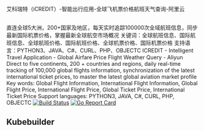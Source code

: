 艾科瑞特（iCREDIT）-智能出行应用-全球飞机票价格航班天气查询-阿里云
##
直连全球5大洲，200+国家及地区，每天实时追踪100000次全域航班信息，同步最新国际机票价格，掌握最新全球航空市场概况
关键词：全球航班信息、国际航班信息、全球航班价格、国际航班价格、全球机票价格、国际机票价格
支持语言：PYTHON3、JAVA、C#、CURL、PHP、OBJECTC
ICREDIT - Intelligent Travel Application - Global Airfare Price Flight Weather Query - Aliyun
Direct to five continents, 200 + countries and regions, daily real-time tracking of 100,000 global flights information, synchronization of the latest international ticket prices, to master the latest global aviation market profile
Key words: Global Flight Information, International Flight Information, Global Flight Price, International Flight Price, Global Ticket Price, International Ticket Price
Support languages: PYTHON3, JAVA, C#, CURL, PHP, OBJECTC
[![Build Status](https://travis-ci.org/kubernetes-sigs/kubebuilder.svg?branch=master)](https://travis-ci.org/kubernetes-sigs/kubebuilder "Travis")
[![Go Report Card](https://goreportcard.com/badge/sigs.k8s.io/kubebuilder)](https://goreportcard.com/report/sigs.k8s.io/kubebuilder)

## Kubebuilder
